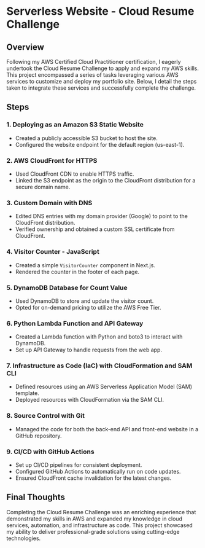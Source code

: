 # Serverless Website - Cloud Resume Challenge

## Overview
Following my AWS Certified Cloud Practitioner certification, I eagerly undertook the Cloud Resume Challenge to apply and expand my AWS skills. This project encompassed a series of tasks leveraging various AWS services to customize and deploy my portfolio site. Below, I detail the steps taken to integrate these services and successfully complete the challenge.

## Steps

### 1. Deploying as an Amazon S3 Static Website
- Created a publicly accessible S3 bucket to host the site.
- Configured the website endpoint for the default region (us-east-1).

### 2. AWS CloudFront for HTTPS
- Used CloudFront CDN to enable HTTPS traffic.
- Linked the S3 endpoint as the origin to the CloudFront distribution for a secure domain name.

### 3. Custom Domain with DNS
- Edited DNS entries with my domain provider (Google) to point to the CloudFront distribution.
- Verified ownership and obtained a custom SSL certificate from CloudFront.

### 4. Visitor Counter - JavaScript
- Created a simple `VisitorCounter` component in Next.js.
- Rendered the counter in the footer of each page.

### 5. DynamoDB Database for Count Value
- Used DynamoDB to store and update the visitor count.
- Opted for on-demand pricing to utilize the AWS Free Tier.

### 6. Python Lambda Function and API Gateway
- Created a Lambda function with Python and boto3 to interact with DynamoDB.
- Set up API Gateway to handle requests from the web app.

### 7. Infrastructure as Code (IaC) with CloudFormation and SAM CLI
- Defined resources using an AWS Serverless Application Model (SAM) template.
- Deployed resources with CloudFormation via the SAM CLI.

### 8. Source Control with Git
- Managed the code for both the back-end API and front-end website in a GitHub repository.

### 9. CI/CD with GitHub Actions
- Set up CI/CD pipelines for consistent deployment.
- Configured GitHub Actions to automatically run on code updates.
- Ensured CloudFront cache invalidation for the latest changes.

## Final Thoughts
Completing the Cloud Resume Challenge was an enriching experience that demonstrated my skills in AWS and expanded my knowledge in cloud services, automation, and infrastructure as code. This project showcased my ability to deliver professional-grade solutions using cutting-edge technologies.